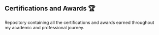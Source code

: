 ## Certifications and Awards 🏆
Repository containing all the certifications and awards earned throughout my academic and professional journey.
